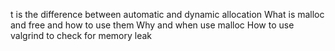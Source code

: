 t is the difference between automatic and dynamic allocation
What is malloc and free and how to use them
Why and when use malloc
How to use valgrind to check for memory leak
